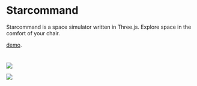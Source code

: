 # Starcommand

Starcommand is a space simulator written in Three.js. Explore space in the comfort of your chair.

[demo](https://edeezee.github.io/starcommand/ "Starcommand").

# 

![](https://edeezee.github.io/images/earth1.png)

![](https://edeezee.github.io/images/earth2.png)

